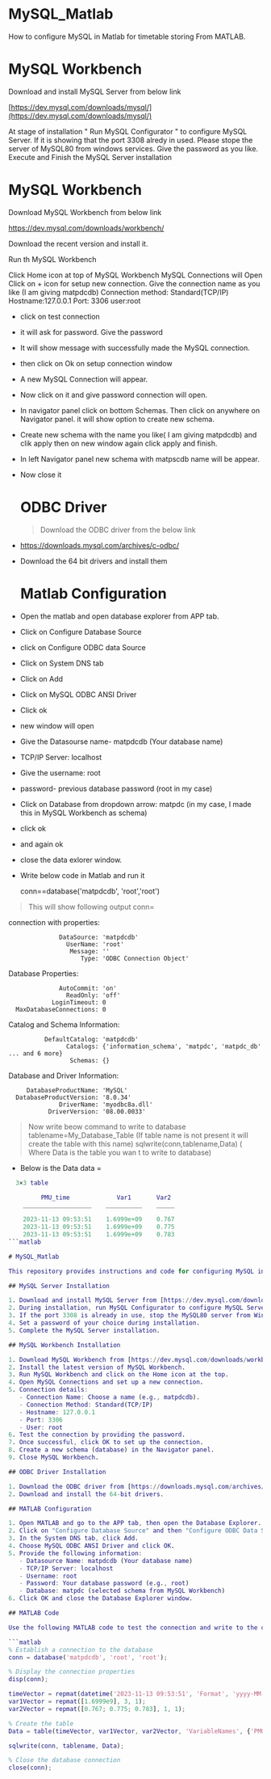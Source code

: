 # MySQL_Matlab
How to configure MySQL in Matlab for timetable storing From MATLAB. 
# MySQL Workbench
Download and install MySQL Server from below link

[https://dev.mysql.com/downloads/mysql/](https://dev.mysql.com/downloads/mysql/)

At stage of installation " Run MySQL Configurator " to configure MySQL Server.
If it is showing that the port 3308 alredy in used. Please stope the server of MySQL80 from windows services.
Give the password as you like. 
Execute and Finish the MySQL Server installation
# MySQL Workbench
Download MySQL Workbench from  below link

https://dev.mysql.com/downloads/workbench/

Download the recent version and install it.

Run th MySQL Workbench 

Click Home icon at top of MySQL Workbench
MySQL Connections will Open
Click on + icon for setup new connection. Give the connection name as you like (I am giving matpdcdb)
Connection method: Standard(TCP/IP)
Hostname:127.0.0.1
Port: 3306
user:root
* click on test connection
* it will ask for password. Give the password
* It will show message with successfully made the MySQL connection.
* then click on Ok on setup connection window
* A new MySQL Connection will appear.
* Now click on it and give password connection will open.
* In navigator panel click on bottom Schemas. Then click on anywhere on Navigator panel. it will show option to create new schema.
* Create new schema with the name you like( I am giving matpdcdb) and clik apply then on new window again click apply and finish.
* In left Navigator panel new schema with matpscdb name will be appear.
* Now close it
  # ODBC Driver
  > Download the ODBC driver from the below link
* https://downloads.mysql.com/archives/c-odbc/
* Download the 64 bit drivers and install them
  # Matlab Configuration
* Open the matlab and open database explorer from APP tab.
* Click on Configure Database Source
* click on Configure ODBC data Source
* Click on System DNS tab
* Click on Add
* Click on MySQL ODBC ANSI Driver
* Click ok
* new window will open
* Give the Datasourse name- matpdcdb (Your database name)
* TCP/IP Server: localhost
* Give the username: root
* password- previous database password (root in my case)
* Click on Database from dropdown arrow: matpdc (in my case, I made this in  MySQL Workbench as schema)
* click ok
* and again ok
* close the data exlorer window.
* Write below code in Matlab and run it

  conn==database('matpdcdb', 'root','root')

> This will show following output
conn= 

  connection with properties:

                  DataSource: 'matpdcdb'
                    UserName: 'root'
                     Message: ''
                        Type: 'ODBC Connection Object'
  Database Properties:

                  AutoCommit: 'on'
                    ReadOnly: 'off'
                LoginTimeout: 0
      MaxDatabaseConnections: 0

  Catalog and Schema Information:

              DefaultCatalog: 'matpdcdb'
                    Catalogs: {'information_schema', 'matpdc', 'matpdc_db' ... and 6 more}
                     Schemas: {}

  Database and Driver Information:

         DatabaseProductName: 'MySQL'
      DatabaseProductVersion: '8.0.34'
                  DriverName: 'myodbc8a.dll'
               DriverVersion: '08.00.0033'

> Now write beow command to write to database
tablename=My_Database_Table (If table name is not present it will create the table with this name)
sqlwrite(conn,tablename,Data) ( Where Data is the table you wan t to write to database)
* Below is the Data
data =
```matlab
  3×3 table

         PMU_time             Var1       Var2 
    ___________________    __________    _____

    2023-11-13 09:53:51    1.6999e+09    0.767
    2023-11-13 09:53:51    1.6999e+09    0.775
    2023-11-13 09:53:51    1.6999e+09    0.783
```matlab

# MySQL_Matlab

This repository provides instructions and code for configuring MySQL in MATLAB to store timetables. Follow the steps below to set up MySQL in MATLAB, including installing MySQL Server, MySQL Workbench, ODBC Driver, and configuring MATLAB for database connection.

## MySQL Server Installation

1. Download and install MySQL Server from [https://dev.mysql.com/downloads/mysql/](https://dev.mysql.com/downloads/mysql/).
2. During installation, run MySQL Configurator to configure MySQL Server.
3. If the port 3308 is already in use, stop the MySQL80 server from Windows services.
4. Set a password of your choice during installation.
5. Complete the MySQL Server installation.

## MySQL Workbench Installation

1. Download MySQL Workbench from [https://dev.mysql.com/downloads/workbench/](https://dev.mysql.com/downloads/workbench/).
2. Install the latest version of MySQL Workbench.
3. Run MySQL Workbench and click on the Home icon at the top.
4. Open MySQL Connections and set up a new connection.
5. Connection details:
   - Connection Name: Choose a name (e.g., matpdcdb).
   - Connection Method: Standard(TCP/IP)
   - Hostname: 127.0.0.1
   - Port: 3306
   - User: root
6. Test the connection by providing the password.
7. Once successful, click OK to set up the connection.
8. Create a new schema (database) in the Navigator panel.
9. Close MySQL Workbench.

## ODBC Driver Installation

1. Download the ODBC driver from [https://downloads.mysql.com/archives/c-odbc/](https://downloads.mysql.com/archives/c-odbc/).
2. Download and install the 64-bit drivers.

## MATLAB Configuration

1. Open MATLAB and go to the APP tab, then open the Database Explorer.
2. Click on "Configure Database Source" and then "Configure ODBC Data Source."
3. In the System DNS tab, click Add.
4. Choose MySQL ODBC ANSI Driver and click OK.
5. Provide the following information:
   - Datasource Name: matpdcdb (Your database name)
   - TCP/IP Server: localhost
   - Username: root
   - Password: Your database password (e.g., root)
   - Database: matpdc (selected schema from MySQL Workbench)
6. Click OK and close the Database Explorer window.

## MATLAB Code

Use the following MATLAB code to test the connection and write to the database:

```matlab
% Establish a connection to the database
conn = database('matpdcdb', 'root', 'root');

% Display the connection properties
disp(conn);

timeVector = repmat(datetime('2023-11-13 09:53:51', 'Format', 'yyyy-MM-dd HH:mm:ss'), 3, 1);
var1Vector = repmat([1.6999e9], 3, 1);
var2Vector = repmat([0.767; 0.775; 0.783], 1, 1);

% Create the table
Data = table(timeVector, var1Vector, var2Vector, 'VariableNames', {'PMU_time', 'Var1', 'Var2'});

sqlwrite(conn, tablename, Data);

% Close the database connection
close(conn);
